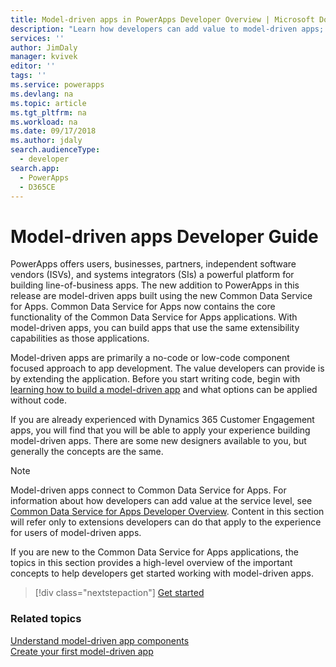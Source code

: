 ```yaml
---
title: Model-driven apps in PowerApps Developer Overview | Microsoft Docs
description: "Learn how developers can add value to model-driven apps; tutorial; introduction for model-apps developer in PowerApps"
services: ''
author: JimDaly
manager: kvivek
editor: ''
tags: ''
ms.service: powerapps
ms.devlang: na
ms.topic: article
ms.tgt_pltfrm: na
ms.workload: na
ms.date: 09/17/2018
ms.author: jdaly
search.audienceType: 
  - developer
search.app: 
  - PowerApps
  - D365CE
---
```


# Model-driven apps Developer Guide

PowerApps offers users, businesses, partners, independent software vendors (ISVs), and systems integrators (SIs) a powerful platform for building line-of-business apps. The new addition to PowerApps in this release are model-driven apps built using the new Common Data Service for Apps. Common Data Service for Apps now contains the core functionality of the Common Data Service for Apps  applications. With model-driven apps, you can build apps that use the same extensibility capabilities as those applications.

Model-driven apps are primarily a no-code or low-code component focused approach to app development. The value developers can provide is by extending the application. Before you start writing code, begin with [learning how to build a model-driven app](/powerapps/maker/model-driven-apps/model-driven-app-components) and what options can be applied without code. 

If you are already experienced with Dynamics 365 Customer Engagement apps, you will find that you will be able to apply your experience building model-driven apps. There are some new designers available to you, but generally the concepts are the same.

> [!NOTE]
> Model-driven apps connect to Common Data Service for Apps. For information about how developers can add value at the service level, see [Common Data Service for Apps Developer Overview](../common-data-service/overview.md).
> Content in this section will refer only to extensions developers can do that apply to the experience for users of model-driven apps. 

If you are new to the Common Data Service for Apps applications, the topics in this section provides a high-level overview of the important concepts to help developers get started working with model-driven apps. 

> [!div class="nextstepaction"]
> [Get started](supported-customizations.md)

### Related topics

[Understand model-driven app components](/powerapps/maker/model-driven-apps/model-driven-app-components)<br/>
[Create your first model-driven app](/powerapps/maker/model-driven-apps/build-first-model-driven-app)
